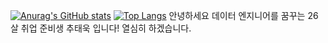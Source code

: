 [![Anurag's GitHub stats](https://github-readme-stats.vercel.app/api?username=TaeUkChu)](https://github.com/anuraghazra/github-readme-stats)
[![Top Langs](https://github-readme-stats.vercel.app/api/top-langs/?username=anuraghazra&langs_count=8)](https://github.com/anuraghazra/github-readme-stats)
안녕하세요 데이터 엔지니어를 꿈꾸는 26살 취업 준비생 추태욱 입니다!
열심히 하겠습니다.
